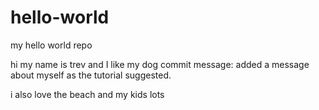 # hello-world
my hello world repo

hi my name is trev and I like my dog
commit message:  added a message about myself as the tutorial suggested.


i also love the beach and my kids lots
